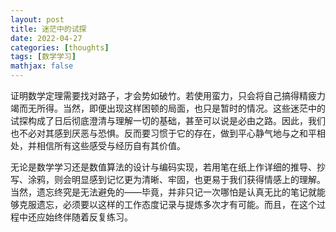 ```yaml
---
layout: post
title: 迷茫中的试探
date: 2022-04-27
categories: [thoughts]
tags: [数学学习]
mathjax: false
---
```


证明数学定理需要找对路子，才会势如破竹。若使用蛮力，只会将自己搞得精疲力竭而无所得。当然，即便出现这样困顿的局面，也只是暂时的情况。这些迷茫中的试探构成了日后彻底澄清与理解一切的基础，甚至可以说是必由之路。因此，我们也不必对其感到厌恶与恐惧。反而要习惯于它的存在，做到平心静气地与之和平相处，并相信所有这些感受与经历自有其价值。

无论是数学学习还是数值算法的设计与编码实现，若用笔在纸上作详细的推导、抄写、涂鸦，则会明显感到记忆更为清晰、牢固，也更易于我们获得情感上的理解。当然，遗忘终究是无法避免的——毕竟，并非只记一次哪怕是认真无比的笔记就能够克服遗忘，必须要以这样的工作态度记录与提炼多次才有可能。而且，在这个过程中还应始终伴随着反复练习。
